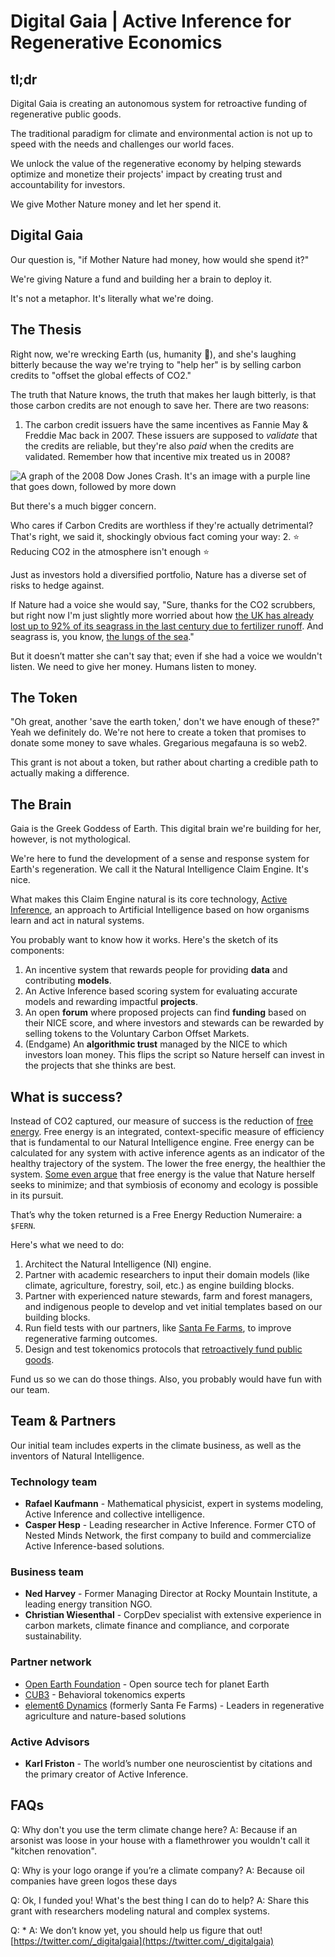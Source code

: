 # Digital Gaia | Active Inference for Regenerative Economics

## tl;dr
Digital Gaia is creating an autonomous system for retroactive funding of regenerative public goods.

The traditional paradigm for climate and environmental action is not up to speed with the needs and challenges our world faces.

We unlock the value of the regenerative economy by helping stewards optimize and monetize their projects' impact by creating trust and accountability for investors.

We give Mother Nature money and let her spend it.

## Digital Gaia
Our question is, "if Mother Nature had money, how would she spend it?"

We're giving Nature a fund and building her a brain to deploy it.

It's not a metaphor. It's literally what we're doing.

## The Thesis
Right now, we're wrecking Earth (us, humanity 👋), and she's laughing bitterly because the way we're trying to "help her" is by selling carbon credits to "offset the global effects of CO2."

The truth that Nature knows, the truth that makes her laugh bitterly, is that those carbon credits are not enough to save her. There are two reasons:

1. The carbon credit issuers have the same incentives as Fannie May & Freddie Mac back in 2007. These issuers are supposed to *validate* that the credits are reliable, but they're also *paid* when the credits are validated. Remember how that incentive mix treated us in 2008? 

![A graph of the 2008 Dow Jones Crash. It's an image with a purple line that goes down, followed by more down](https://upload.wikimedia.org/wikipedia/commons/3/3f/Dowjones_crash_2008.svg)

But there's a much bigger concern. 

Who cares if Carbon Credits are worthless if they're actually detrimental? That's right, we said it, shockingly obvious fact coming your way:
2. ⭐️ Reducing CO2 in the atmosphere isn't enough ⭐️

Just as investors hold a diversified portfolio, Nature has a diverse set of risks to hedge against.

If Nature had a voice she would say, "Sure, thanks for the CO2 scrubbers, but right now I'm just slightly more worried about how [the UK has already lost up to 92% of its seagrass in the last century due to fertilizer runoff](https://www.wwf.org.uk/what-we-do/planting-hope-how-seagrass-can-tackle-climate-change). And seagrass is, you know, [the lungs of the sea](https://www.wwf.org.uk/what-we-do/planting-hope-how-seagrass-can-tackle-climate-change)."

But it doesn’t matter she can't say that; even if she had a voice we wouldn't listen. We need to give her money. Humans listen to money.

## The Token
"Oh great, another 'save the earth token,' don't we have enough of these?" Yeah we definitely do. We're not here to create a token that promises to donate some money to save whales. Gregarious megafauna is so web2.

This grant is not about a token, but rather about charting a credible path to actually making a difference.

## The Brain
Gaia is the Greek Goddess of Earth. This digital brain we're building for her, however, is not mythological.

We're here to fund the development of a sense and response system for Earth's regeneration. We call it the Natural Intelligence Claim Engine. It's nice.

What makes this Claim Engine natural is its core technology, [Active Inference](https://mitpress.mit.edu/books/active-inference), an approach to Artificial Intelligence based on how organisms learn and act in natural systems.

You probably want to know how it works. Here's the sketch of its components:
1. An incentive system that rewards people for providing **data** and contributing **models**.
2. An Active Inference based scoring system for evaluating accurate models and rewarding impactful **projects**.
3. An open **forum** where proposed projects can find **funding** based on their NICE score, and where investors and stewards can be rewarded by selling tokens to the Voluntary Carbon Offset Markets.
4. (Endgame) An **algorithmic trust** managed by the NICE to which investors loan money. This flips the script so Nature herself can invest in the projects that she thinks are best.

## What is success?
Instead of CO2 captured, our measure of success is the reduction of [free energy](https://en.wikipedia.org/wiki/Free_energy_principle). Free energy is an integrated, context-specific measure of efficiency that is fundamental to our Natural Intelligence engine. Free energy can be calculated for any system with active inference agents as an indicator of the healthy trajectory of the system. The lower the free energy, the healthier the system. [Some even argue](https://royalsocietypublishing.org/doi/full/10.1098/rsif.2020.0503) that free energy is the value that Nature herself seeks to minimize; and that symbiosis of economy and ecology is possible in its pursuit.

That’s why the token returned is a Free Energy Reduction Numeraire: a `$FERN`.

Here's what we need to do:
1. Architect the Natural Intelligence (NI) engine.
2. Partner with academic researchers to input their domain models (like climate, agriculture, forestry, soil, etc.) as engine building blocks.
3. Partner with experienced nature stewards, farm and forest managers, and indigenous people to develop and vet initial templates based on our building blocks.
4. Run field tests with our partners, like [Santa Fe Farms](https://santafefarms.com/), to improve regenerative farming outcomes.
5. Design and test tokenomics protocols that [retroactively fund public goods](https://medium.com/ethereum-optimism/retroactive-public-goods-funding-33c9b7d00f0c).

Fund us so we can do those things. Also, you probably would have fun with our team.

## Team & Partners
Our initial team includes experts in the climate business, as well as the inventors of Natural Intelligence.

### Technology team
- **Rafael Kaufmann** - Mathematical physicist, expert in systems modeling, Active Inference and collective intelligence.
- **Casper Hesp** - Leading researcher in Active Inference. Former CTO of Nested Minds Network, the first company to build and commercialize Active Inference-based solutions.

### Business team
- **Ned Harvey** - Former Managing Director at Rocky Mountain Institute, a leading energy transition NGO.
- **Christian Wiesenthal** - CorpDev specialist with extensive experience in carbon markets, climate finance and compliance, and corporate sustainability.

### Partner network
- [Open Earth Foundation](https://openearth.org/) - Open source tech for planet Earth
- [CUB3](http://cub3.com/) - Behavioral tokenomics experts
- [element6 Dynamics](https://element6dynamics.com/) (formerly Santa Fe Farms) - Leaders in regenerative agriculture and nature-based solutions

### Active Advisors
- **Karl Friston** - The world’s number one neuroscientist by citations and the primary creator of Active Inference.

## FAQs
Q: Why don't you use the term climate change here?
A: Because if an arsonist was loose in your house with a flamethrower you wouldn't call it "kitchen renovation".

Q: Why is your logo orange if you’re a climate company?
A: Because oil companies have green logos these days

Q: Ok, I funded you! What's the best thing I can do to help? 
A: Share this grant with researchers modeling natural and complex systems.

Q: *
A: We don’t know yet, you should help us figure that out! [https://twitter.com/_digitalgaia](https://twitter.com/_digitalgaia)
